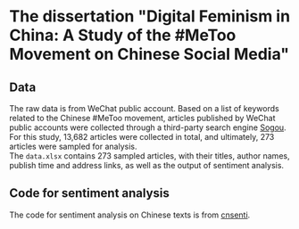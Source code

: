 # The dissertation "Digital Feminism in China: A Study of the #MeToo Movement on Chinese Social Media"
## Data
The raw data is from WeChat public account. Based on a list of keywords related to the Chinese #MeToo movement, articles published by WeChat public accounts were collected through a third-party search engine [Sogou](https://weixin.sogou.com/). For this study, 13,682 articles were collected in total, and ultimately, 273 articles were sampled for analysis.  
The `data.xlsx` contains 273 sampled articles, with their titles, author names, publish time and address links, as well as the output of sentiment analysis.


## Code for sentiment analysis
The code for sentiment analysis on Chinese texts is from [cnsenti](https://github.com/hiDaDeng/cnsenti/blob/master/README.md).
